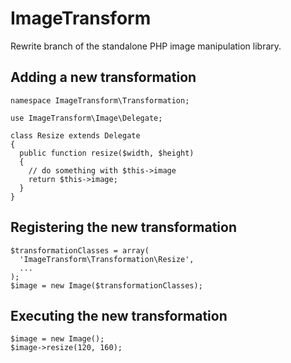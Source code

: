 # ImageTransform

Rewrite branch of the standalone PHP image manipulation library.

## Adding a new transformation

    namespace ImageTransform\Transformation;
    
    use ImageTransform\Image\Delegate;
    
    class Resize extends Delegate
    {
      public function resize($width, $height)
      {
        // do something with $this->image
        return $this->image;
      }
    }

## Registering the new transformation

    $transformationClasses = array(
      'ImageTransform\Transformation\Resize',
      ...
    );
    $image = new Image($transformationClasses);

## Executing the new transformation

    $image = new Image();
    $image->resize(120, 160);
